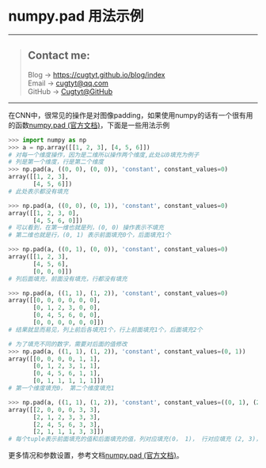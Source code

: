 # numpy.pad 用法示例

---
> ## Contact me:
> Blog -> <https://cugtyt.github.io/blog/index>  
> Email -> <cugtyt@qq.com>  
> GitHub -> [Cugtyt@GitHub](https://github.com/Cugtyt)

---

在CNN中，很常见的操作是对图像padding，如果使用numpy的话有一个很有用的函数[numpy.pad (官方文档)](https://docs.scipy.org/doc/numpy/reference/generated/numpy.pad.html)，下面是一些用法示例

``` python
>>> import numpy as np
>>> a = np.array([[1, 2, 3], [4, 5, 6]])
# 对每一个维度操作，因为是二维所以操作两个维度,此处以0填充为例子
# 列是第一个维度，行是第二个维度
>>> np.pad(a, ((0, 0), (0, 0)), 'constant', constant_values=0)
array([[1, 2, 3],
       [4, 5, 6]])
# 此处表示都没有填充

>>> np.pad(a, ((0, 0), (0, 1)), 'constant', constant_values=0)
array([[1, 2, 3, 0],
       [4, 5, 6, 0]])
# 可以看到，在第一维也就是列，(0, 0) 操作表示不填充
# 第二维也就是行，(0, 1) 表示前面填充0个，后面填充1个

>>> np.pad(a, ((0, 1), (0, 0)), 'constant', constant_values=0)
array([[1, 2, 3],
       [4, 5, 6],
       [0, 0, 0]])
# 列后面填充，前面没有填充，行都没有填充

>>> np.pad(a, ((1, 1), (1, 2)), 'constant', constant_values=0)
array([[0, 0, 0, 0, 0, 0],
       [0, 1, 2, 3, 0, 0],
       [0, 4, 5, 6, 0, 0],
       [0, 0, 0, 0, 0, 0]])
# 结果就显而易见，列上前后各填充1个，行上前面填充1个，后面填充2个

# 为了填充不同的数字，需要对后面的值修改
>>> np.pad(a, ((1, 1), (1, 2)), 'constant', constant_values=(0, 1))
array([[0, 0, 0, 0, 1, 1],
       [0, 1, 2, 3, 1, 1],
       [0, 4, 5, 6, 1, 1],
       [0, 1, 1, 1, 1, 1]])
# 第一个维度填充0， 第二个维度填充1

>>> np.pad(a, ((1, 1), (1, 2)), 'constant', constant_values=((0, 1), (2, 3)))
array([[2, 0, 0, 0, 3, 3],
       [2, 1, 2, 3, 3, 3],
       [2, 4, 5, 6, 3, 3],
       [2, 1, 1, 1, 3, 3]])
# 每个tuple表示前面填充的值和后面填充的值，列对应填充(0， 1)， 行对应填充 (2, 3)，这就解释的很清楚了
```
更多情况和参数设置，参考文档[numpy.pad (官方文档)](https://docs.scipy.org/doc/numpy/reference/generated/numpy.pad.html)。